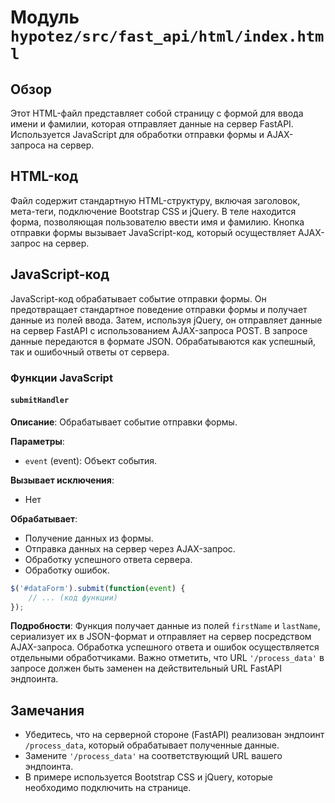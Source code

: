 # Модуль `hypotez/src/fast_api/html/index.html`

## Обзор

Этот HTML-файл представляет собой страницу с формой для ввода имени и фамилии, которая отправляет данные на сервер FastAPI.  Используется JavaScript для обработки отправки формы и AJAX-запроса на сервер.

## HTML-код

Файл содержит стандартную HTML-структуру, включая заголовок, мета-теги, подключение Bootstrap CSS и jQuery.  В теле находится форма, позволяющая пользователю ввести имя и фамилию. Кнопка отправки формы вызывает JavaScript-код, который осуществляет AJAX-запрос на сервер.

## JavaScript-код

JavaScript-код обрабатывает событие отправки формы. Он предотвращает стандартное поведение отправки формы и получает данные из полей ввода. Затем, используя jQuery, он отправляет данные на сервер FastAPI с использованием AJAX-запроса POST.  В запросе данные передаются в формате JSON.  Обрабатываются как успешный, так и ошибочный ответы от сервера.

### Функции JavaScript

#### `submitHandler`

**Описание**: Обрабатывает событие отправки формы.

**Параметры**:
- `event` (event): Объект события.

**Вызывает исключения**:
- Нет

**Обрабатывает**:
- Получение данных из формы.
- Отправка данных на сервер через AJAX-запрос.
- Обработку успешного ответа сервера.
- Обработку ошибок.

```javascript
$('#dataForm').submit(function(event) {
    // ... (код функции)
});
```

**Подробности**: Функция получает данные из полей `firstName` и `lastName`,  сериализует их в JSON-формат и отправляет на сервер посредством AJAX-запроса. Обработка успешного ответа и ошибок осуществляется отдельными обработчиками. Важно отметить, что URL `'/process_data'` в запросе должен быть заменен на действительный URL FastAPI эндпоинта.

## Замечания

- Убедитесь, что на серверной стороне (FastAPI) реализован эндпоинт `/process_data`, который обрабатывает полученные данные.
-  Замените `'/process_data'` на соответствующий URL вашего эндпоинта.
-  В примере используется Bootstrap CSS и jQuery, которые необходимо подключить на странице.


```